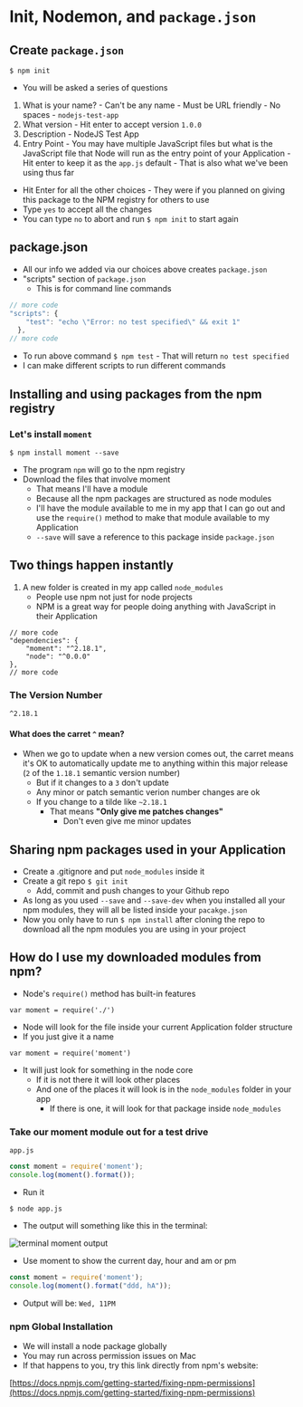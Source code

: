 # Init, Nodemon, and `package.json`

## Create `package.json`

`$ npm init`

* You will be asked a series of questions
1. What is your name?
        - Can't be any name
        - Must be URL friendly
        - No spaces
        - `nodejs-test-app`
2. What version
        - Hit enter to accept version `1.0.0`
3. Description
        - NodeJS Test App
4. Entry Point
        - You may have multiple JavaScript files but what is the JavaScript file that Node will run as the entry point of your Application
        - Hit enter to keep it as the `app.js` default
        - That is also what we've been using thus far
+ Hit Enter for all the other choices
        - They were if you planned on giving this package to the NPM registry for others to use
+ Type `yes` to accept all the changes
+ You can type `no` to abort and run `$ npm init` to start again

## package.json
* All our info we added via our choices above creates `package.json`
* "scripts" section of `package.json`
    - This is for command line commands

```js
// more code
"scripts": {
    "test": "echo \"Error: no test specified\" && exit 1"
  },
// more code
```

* To run above command `$ npm test`
        - That will return `no test specified`
* I can make different scripts to run different commands

## Installing and using packages from the npm registry

### Let's install `moment`
`$ npm install moment --save`

* The program `npm` will go to the npm registry
* Download the files that involve moment
    - That means I'll have a module
    - Because all the npm packages are structured as node modules
    - I'll have the module available to me in my app that I can go out and use the `require()` method to make that module available to my Application
    - `--save` will save a reference to this package inside `package.json`

## Two things happen instantly
1. A new folder is created in my app called `node_modules`
    * People use npm not just for node projects
    * NPM is a great way for people doing anything with JavaScript in their Application

```
// more code 
"dependencies": {
    "moment": "^2.18.1",
    "node": "^0.0.0"
},
// more code 
```

### The Version Number
`^2.18.1`

#### What does the carret `^` mean?
* When we go to update when a new version comes out, the carret means it's OK to automatically update me to anything within this major release (`2` of the `1.18.1` semantic version number)
    - But if it changes to a `3` don't update
    - Any minor or patch semantic verion number changes are ok
    - If you change to a tilde like `~2.18.1`
        + That means **"Only give me patches changes"**
            * Don't even give me minor updates

## Sharing npm packages used in your Application
* Create a .gitignore and put `node_modules` inside it
* Create a git repo `$ git init`
    - Add, commit and push changes to your Github repo
* As long as you used `--save` and `--save-dev` when you installed all your npm modules, they will all be listed inside your `pacakge.json`
* Now you only have to run `$ npm install` after cloning the repo to download all the npm modules you are using in your project

## How do I use my downloaded modules from npm?
* Node's `require()` method has built-in features

`var moment = require('./')`

* Node will look for the file inside your current Application folder structure
* If you just give it a name

`var moment = require('moment')`

* It will just look for something in the node core
    - If it is not there it will look other places
    - And one of the places it will look is in the `node_modules` folder in your app
        + If there is one, it will look for that package inside `node_modules`

### Take our moment module out for a test drive
`app.js`

```js
const moment = require('moment');
console.log(moment().format());
```

* Run it

`$ node app.js`

* The output will something like this in the terminal: 

![terminal moment output](https://i.imgur.com/960xK67.png)

* Use moment to show the current day, hour and am or pm

```js
const moment = require('moment');
console.log(moment().format("ddd, hA"));
```

* Output will be: `Wed, 11PM`

### npm Global Installation
* We will install a node package globally
* You may run across permission issues on Mac
* If that happens to you, try this link directly from npm's website:

[https://docs.npmjs.com/getting-started/fixing-npm-permissions](https://docs.npmjs.com/getting-started/fixing-npm-permissions)
